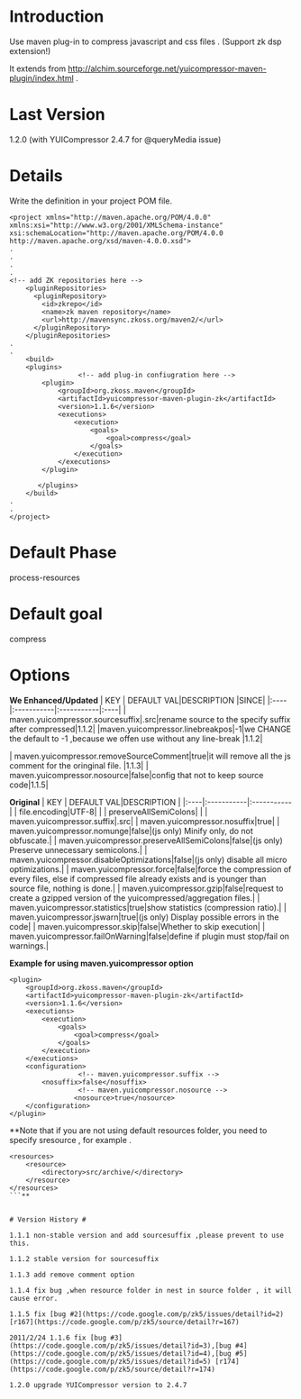 # Introduction #

Use maven plug-in to compress javascript and css files . (Support zk dsp extension!)

It extends from http://alchim.sourceforge.net/yuicompressor-maven-plugin/index.html .

# Last Version #

1.2.0 (with YUICompressor 2.4.7 for @queryMedia issue)

# Details #

Write the definition in your project POM file.

```
<project xmlns="http://maven.apache.org/POM/4.0.0"  
xmlns:xsi="http://www.w3.org/2001/XMLSchema-instance" 
xsi:schemaLocation="http://maven.apache.org/POM/4.0.0 http://maven.apache.org/xsd/maven-4.0.0.xsd">
.
.
.
.  
<!-- add ZK repositories here -->
    <pluginRepositories>
      <pluginRepository>
        <id>zkrepo</id>
        <name>zk maven repository</name>
        <url>http://mavensync.zkoss.org/maven2/</url>
      </pluginRepository>
    </pluginRepositories>
.
.
    <build>
	<plugins>
                 <!-- add plug-in confiugration here -->
		<plugin>
			<groupId>org.zkoss.maven</groupId>
			<artifactId>yuicompressor-maven-plugin-zk</artifactId>
			<version>1.1.6</version>
			<executions>
				<execution>
					<goals>
						<goal>compress</goal>
					</goals>
				</execution>
			</executions>	
		</plugin>

       </plugins>
    </build>
.
.
</project>
```

# Default Phase #

process-resources

# Default goal #

compress

# Options #

**We Enhanced/Updated**
| KEY | DEFAULT VAL|DESCRIPTION |SINCE|
|:----|:-----------|:-----------|:----|
| maven.yuicompressor.sourcesuffix|.src|rename source to the specify suffix after compressed|1.1.2|
|maven.yuicompressor.linebreakpos|-1|we CHANGE the default to -1 ,because we offen use without any line-break  |1.1.2|

| maven.yuicompressor.removeSourceComment|true|it will remove all the js comment for the oringinal file. |1.1.3|
| maven.yuicompressor.nosource|false|config that not to keep source code|1.1.5|



**Original**
| KEY | DEFAULT VAL|DESCRIPTION |
|:----|:-----------|:-----------|
| file.encoding|UTF-8|  |
| preserveAllSemiColons|  |
| maven.yuicompressor.suffix|.src|
| maven.yuicompressor.nosuffix|true|
| maven.yuicompressor.nomunge|false|(js only) Minify only, do not obfuscate.|
| maven.yuicompressor.preserveAllSemiColons|false|(js only) Preserve unnecessary semicolons.|
| maven.yuicompressor.disableOptimizations|false|(js only) disable all micro optimizations.|
| maven.yuicompressor.force|false|force the compression of every files, else if compressed file already exists and is younger than source file, nothing is done.|
| maven.yuicompressor.gzip|false|request to create a gzipped version of the yuicompressed/aggregation files.|
| maven.yuicompressor.statistics|true|show statistics (compression ratio).|
| maven.yuicompressor.jswarn|true|(js only) Display possible errors in the code|
| maven.yuicompressor.skip|false|Whether to skip execution|
| maven.yuicompressor.failOnWarning|false|define if plugin must stop/fail on warnings.|

**Example for using maven.yuicompressor option**
```
<plugin>
	<groupId>org.zkoss.maven</groupId>
	<artifactId>yuicompressor-maven-plugin-zk</artifactId>
	<version>1.1.6</version>
	<executions>
		<execution>
			<goals>
				<goal>compress</goal>
			</goals>
		</execution>
	</executions>
	<configuration>
                 <!-- maven.yuicompressor.suffix -->
		<nosuffix>false</nosuffix>
                 <!-- maven.yuicompressor.nosource -->
                <nosource>true</nosource>   
	</configuration>						
</plugin>		
```

**Note that if you are not using default resources folder, you need to specify sresource , for example .
```
<resources>
	<resource>
		<directory>src/archive/</directory>
	</resource>
</resources>
```**


# Version History #

1.1.1 non-stable version and add sourcesuffix ,please prevent to use this.

1.1.2 stable version for sourcesuffix

1.1.3 add remove comment option

1.1.4 fix bug ,when resource folder in nest in source folder , it will cause error.

1.1.5 fix [bug #2](https://code.google.com/p/zk5/issues/detail?id=2) [r167](https://code.google.com/p/zk5/source/detail?r=167)

2011/2/24 1.1.6 fix [bug #3](https://code.google.com/p/zk5/issues/detail?id=3),[bug #4](https://code.google.com/p/zk5/issues/detail?id=4),[bug #5](https://code.google.com/p/zk5/issues/detail?id=5) [r174](https://code.google.com/p/zk5/source/detail?r=174)

1.2.0 upgrade YUICompressor version to 2.4.7